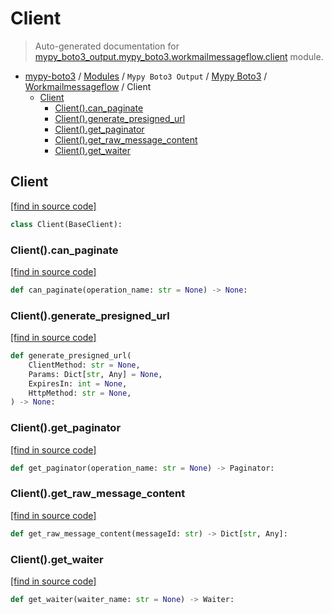 # Client

> Auto-generated documentation for [mypy_boto3_output.mypy_boto3.workmailmessageflow.client](https://github.com/vemel/mypy_boto3/blob/master/mypy_boto3_output/mypy_boto3/workmailmessageflow/client.py) module.

- [mypy-boto3](../../../README.md#mypy_boto3) / [Modules](../../../MODULES.md#mypy-boto3-modules) / `Mypy Boto3 Output` / [Mypy Boto3](../index.md#mypy-boto3) / [Workmailmessageflow](index.md#workmailmessageflow) / Client
    - [Client](#client)
        - [Client().can_paginate](#clientcan_paginate)
        - [Client().generate_presigned_url](#clientgenerate_presigned_url)
        - [Client().get_paginator](#clientget_paginator)
        - [Client().get_raw_message_content](#clientget_raw_message_content)
        - [Client().get_waiter](#clientget_waiter)

## Client

[[find in source code]](https://github.com/vemel/mypy_boto3/blob/master/mypy_boto3_output/mypy_boto3/workmailmessageflow/client.py#L11)

```python
class Client(BaseClient):
```

### Client().can_paginate

[[find in source code]](https://github.com/vemel/mypy_boto3/blob/master/mypy_boto3_output/mypy_boto3/workmailmessageflow/client.py#L14)

```python
def can_paginate(operation_name: str = None) -> None:
```

### Client().generate_presigned_url

[[find in source code]](https://github.com/vemel/mypy_boto3/blob/master/mypy_boto3_output/mypy_boto3/workmailmessageflow/client.py#L18)

```python
def generate_presigned_url(
    ClientMethod: str = None,
    Params: Dict[str, Any] = None,
    ExpiresIn: int = None,
    HttpMethod: str = None,
) -> None:
```

### Client().get_paginator

[[find in source code]](https://github.com/vemel/mypy_boto3/blob/master/mypy_boto3_output/mypy_boto3/workmailmessageflow/client.py#L28)

```python
def get_paginator(operation_name: str = None) -> Paginator:
```

### Client().get_raw_message_content

[[find in source code]](https://github.com/vemel/mypy_boto3/blob/master/mypy_boto3_output/mypy_boto3/workmailmessageflow/client.py#L32)

```python
def get_raw_message_content(messageId: str) -> Dict[str, Any]:
```

### Client().get_waiter

[[find in source code]](https://github.com/vemel/mypy_boto3/blob/master/mypy_boto3_output/mypy_boto3/workmailmessageflow/client.py#L36)

```python
def get_waiter(waiter_name: str = None) -> Waiter:
```
